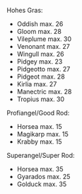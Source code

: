 Hohes Gras:
- Oddish max. 26
- Gloom max. 28
- Vileplume max. 30
- Venonant max. 27
- Wingull max. 26
- Pidgey max. 23
- Pidgeotto max. 27
- Pidgeot max. 28
- Kirlia max. 27
- Manectric max. 28
- Tropius max. 30

Profiangel/Good Rod:
- Horsea max. 15
- Magikarp max. 15
- Krabby max. 15

Superangel/Super Rod:
- Horsea max. 35
- Gyarados max. 25
- Golduck max. 35
